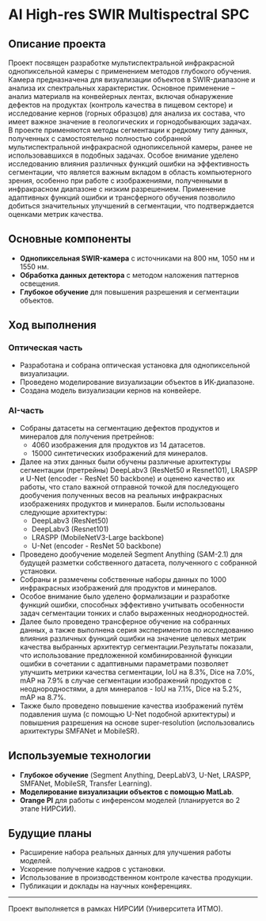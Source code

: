 # AI High-res SWIR Multispectral SPC

## Описание проекта
Проект посвящен разработке мультиспектральной инфракрасной однопиксельной камеры с применением методов глубокого обучения. Камера предназначена для визуализации объектов в SWIR-диапазоне и анализа их спектральных характеристик. Основное применение – анализ материалв на конвейерных лентах, включая обнаружение дефектов на продуктах (контроль качества в пищевом секторе) и исследование кернов (горных образцов) для анализа их состава, что имеет важное значение в геологических и горнодобывающих задачах. В проекте применяются методы сегментации к редкому типу данных, полученных с самостоятельно полностью собранной мультиспектральной инфракрасной однопиксельной камеры, ранее не использовавшихся в подобных задачах. Особое внимание уделено исследованию влияния различных функций ошибки на эффективность сегментации, что является важным вкладом в область компьютерного зрения, особенно при работе с изображениями, полученными в инфракрасном диапазоне с низким разрешением. Применение адаптивных функций ошибки и трансферного обучения позволило добиться значительных улучшений в сегментации, что подтверждается оценками метрик качества.

## Основные компоненты
- **Однопиксельная SWIR-камера** с источниками на 800 нм, 1050 нм и 1550 нм.
- **Обработка данных детектора** с методом наложения паттернов освещения.
- **Глубокое обучение** для повышения разрешения и сегментации объектов.

## Ход выполнения
### Оптическая часть
- Разработана и собрана оптическая установка для однопиксельной визуализации.
- Проведено моделирование визуализации объектов в ИК-диапазоне.
- Создана модель визуализации кернов на конвейере.

### AI-часть
- Собраны датасеты на сегментацию дефектов продуктов и минералов для получения претрейнов:
  - 4060 изображения для продуктов из 14 датасетов.
  - 15000 синтетических изображений для минералов.
- Далее на этих данных были обучены различные архитектуры сегментации (претрейны)  DeepLabv3 (ResNet50 и Resnet101), LRASPP и U-Net (encoder - ResNet 50 backbone) и оценено качество их работы, что стало важной отправной точкой для последующего дообучения полученных весов на реальных инфракрасных изображениях продуктов и минералов. Были использованы следующие архитектуры:
  - DeepLabv3 (ResNet50)
  - DeepLabv3 (Resnet101)
  - LRASPP (MobileNetV3-Large backbone)
  - U-Net (encoder - ResNet 50 backbone)
- Проведено дообучение моделей Segment Anything (SAM-2.1) для будущей разметки собственного датасета, полученного с собранной установки.
- Собраны и размечены собственные наборы данных по 1000 инфракрасных изображений для продуктов и минералов.
- Особое внимание было уделено формализации и разработке функций ошибки, способных эффективно учитывать особенности задач сегментации тонких и слабо выраженных неоднородностей.
- Далее было проведено трансферное обучение на собранных данных, а также выполнена серия экспериментов по исследованию влияния различных функций ошибки на значение целевых метрик качества выбранных архитектур сегментации.Результаты показали, что использование предложенной комбинированной функции ошибки в сочетании с адаптивными параметрами позволяет улучшить метрики качества сегментации, IoU на 8.3%, Dice на 7.0%, mAP на 7.9% в случае сегментации изображений продуктов с неоднородностями, а для минералов - IoU на 7.1%, Dice на 5.2%, mAP на 8.7%.
- Также было проведено повышение качества изображений путём подавления шума (с помощью U-Net подобной архитектуры) и повышения разрешения на основе super-resolution (использовались архитектуры SMFANet и MobileSR).

## Используемые технологии
- **Глубокое обучение** (Segment Anything, DeepLabV3, U-Net, LRASPP, SMFANet, MobileSR, Transfer Learning).
- **Моделирование визуализации объектов с помощью MatLab**.
- **Orange PI** для работы с инференсом моделей (планируется во 2 этапе НИРСИИ).


## Будущие планы
- Расширение набора реальных данных для улучшения работы моделей.
- Ускорение получение кадров с установки.
- Использование в производственном контроле качества продукции.
- Публикации и доклады на научных конференциях.
  
---
Проект выполняется в рамках НИРСИИ  (Университета ИТМО).
